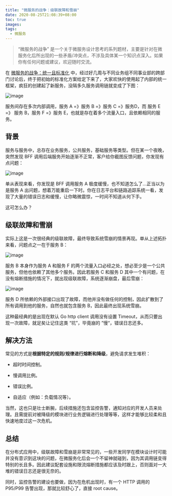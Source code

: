 ```yaml
---
title: "微服务的战争：级联故障和雪崩"
date: 2020-08-25T21:08:39+08:00
toc: true
images:
tags: 
  - 微服务
---
```


> “微服务的战争” 是一个关于微服务设计思考的系列题材，主要是针对在微服务化后所出现的一些矛盾/冲突点，不涉及具体某一个知识点深入。如果你有任何问题或建议，欢迎随时交流。

在 [微服务的战争：统一且标准化](https://eddycjy.com/posts/microservice/standardization/) 中，经过好几周与不同业务组不同事业部的跨部门讨论后，终于把初始的标准化方案给定下来了，大家欢快的使用起了内部的统一框架，疯狂的创建起了新服务，没隔多久服务调用链就变成了下图：

![image](https://image.eddycjy.com/97128d96a1a4b8ba1f765bf30134f529.jpg)

服务间存在多次内部调用，服务 A =》服务 B =》服务 C =》服务D，而 服务 E =》 服务 B，服务 F =》服务 E，也就是存在着多个流量入口，且依赖相同的服务。

## 背景

服务与服务中，总存在业务服务，公共服务，基础服务等类型。但在某一个夜晚，突然发现 BFF 调用后端服务开始逐渐不正常，客户给你截图反馈问题，你发现有点问题：

![image](https://image.eddycjy.com/844d0d5a730a4c692d7d96912e1d710c.jpg)

单从表现来看，你发现是 BFF 调用服务 A 极度缓慢，也不知道怎么了...正当以为是服务 A 出问题，想着万能重启一下时。你在日志平台和链路追踪系统一看，发现了大量的错误日志和缓慢，让你略微震惊，一时间不知道从何下手。

这可怎么办？

## 级联故障和雪崩

实际上这是一次很经典的级联故障，最终导致系统雪崩的情景再现。单从上述拓扑来看，问题点之一在于服务 B：

![image](https://image.eddycjy.com/51b18e7c80833fbe1dc13b3a3290940b.jpg)

服务 B 本身作为服务 A 和服务 F 的两个流量入口必经之处，想必至少是一个公共服务，但他也依赖了其他多个服务。因此若服务 C 和服务 D 其中一个有问题，在没有熔断措施的情况下，就出现级联故障，系统逐渐崩盘，最后雪崩：

![image](https://image.eddycjy.com/2e7b0d94c32f3bd8f3f7168046671d2b.jpg)

服务 D 所依赖的外部接口出现了故障，而他并没有做任何的控制，因此扩散到了所有调用到他的服务，自然也就包含服务 B，因此最终出现系统雪崩。

这种最经典的是出现在默认 Go http client 调用没有设置 Timeout，从而只要出现一次故障，就足矣让记住这类 “坑”，毕竟崩的 ”慢“，错误日志还多。

## 解决方法

常见的方式是**根据特定的规则/规律进行熔断和降级**，避免请求发生堆积：

- 超时时间控制。

- 慢调用比例。

- 错误比例。

- 自适应（例如：负载情况等）。

当然，这也只是壮士断腕，后续措施还包含监控告警，通知对应的开发人员来处理。且需提前对被降级的模块进行业务逻辑进行处理等等，这样才能够比较柔和且快速地度过这一次危机。

## 总结

在分布式应用中，级联故障和雪崩是非常常见的，一些开发同学在模块设计时可能并没有意识到这块的问题，在微服务化后会一个不留神就碰到，因为其调用链变得特别的长且多。因此建议配套设施和限流熔断措施都应该及时跟上，否则面对一大堆的错误日志还是很无奈的。

同时，监控告警的建设也要做，因为在危机出现时，有一个 HTTP 调用的 P95/P99 告警出现，那就比较舒心了，直接 root cause。